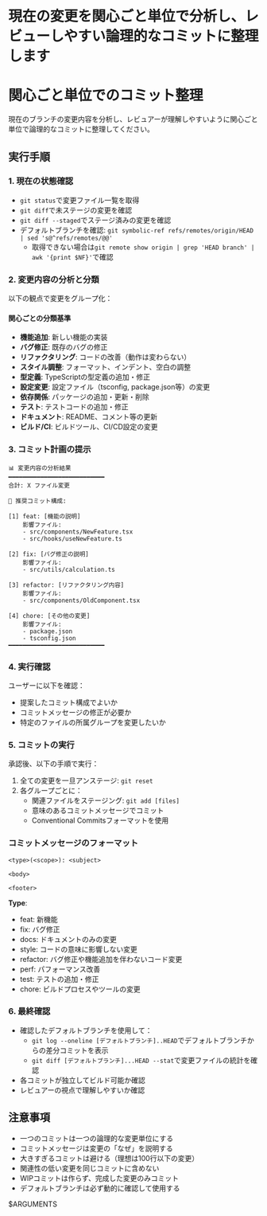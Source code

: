 # 現在の変更を関心ごと単位で分析し、レビューしやすい論理的なコミットに整理します

# 関心ごと単位でのコミット整理

現在のブランチの変更内容を分析し、レビュアーが理解しやすいように関心ごと単位で論理的なコミットに整理してください。

## 実行手順

### 1. 現在の状態確認
- `git status`で変更ファイル一覧を取得
- `git diff`で未ステージの変更を確認
- `git diff --staged`でステージ済みの変更を確認
- デフォルトブランチを確認: `git symbolic-ref refs/remotes/origin/HEAD | sed 's@^refs/remotes/@@'`
  - 取得できない場合は`git remote show origin | grep 'HEAD branch' | awk '{print $NF}'`で確認

### 2. 変更内容の分析と分類
以下の観点で変更をグループ化：

#### 関心ごとの分類基準
- **機能追加**: 新しい機能の実装
- **バグ修正**: 既存のバグの修正
- **リファクタリング**: コードの改善（動作は変わらない）
- **スタイル調整**: フォーマット、インデント、空白の調整
- **型定義**: TypeScriptの型定義の追加・修正
- **設定変更**: 設定ファイル（tsconfig, package.json等）の変更
- **依存関係**: パッケージの追加・更新・削除
- **テスト**: テストコードの追加・修正
- **ドキュメント**: README、コメント等の更新
- **ビルド/CI**: ビルドツール、CI/CD設定の変更

### 3. コミット計画の提示
```
📊 変更内容の分析結果
━━━━━━━━━━━━━━━━━━━━━━━━━━━
合計: X ファイル変更

🎯 推奨コミット構成:

[1] feat: [機能の説明]
    影響ファイル:
    - src/components/NewFeature.tsx
    - src/hooks/useNewFeature.ts

[2] fix: [バグ修正の説明]
    影響ファイル:
    - src/utils/calculation.ts

[3] refactor: [リファクタリング内容]
    影響ファイル:
    - src/components/OldComponent.tsx

[4] chore: [その他の変更]
    影響ファイル:
    - package.json
    - tsconfig.json
━━━━━━━━━━━━━━━━━━━━━━━━━━━
```

### 4. 実行確認
ユーザーに以下を確認：
- 提案したコミット構成でよいか
- コミットメッセージの修正が必要か
- 特定のファイルの所属グループを変更したいか

### 5. コミットの実行
承認後、以下の手順で実行：

1. 全ての変更を一旦アンステージ: `git reset`
2. 各グループごとに：
   - 関連ファイルをステージング: `git add [files]`
   - 意味のあるコミットメッセージでコミット
   - Conventional Commitsフォーマットを使用

### コミットメッセージのフォーマット
```
<type>(<scope>): <subject>

<body>

<footer>
```

**Type**:
- feat: 新機能
- fix: バグ修正
- docs: ドキュメントのみの変更
- style: コードの意味に影響しない変更
- refactor: バグ修正や機能追加を伴わないコード変更
- perf: パフォーマンス改善
- test: テストの追加・修正
- chore: ビルドプロセスやツールの変更

### 6. 最終確認
- 確認したデフォルトブランチを使用して：
  - `git log --oneline [デフォルトブランチ]..HEAD`でデフォルトブランチからの差分コミットを表示
  - `git diff [デフォルトブランチ]...HEAD --stat`で変更ファイルの統計を確認
- 各コミットが独立してビルド可能か確認
- レビュアーの視点で理解しやすいか確認

## 注意事項
- 一つのコミットは一つの論理的な変更単位にする
- コミットメッセージは変更の「なぜ」を説明する
- 大きすぎるコミットは避ける（理想は100行以下の変更）
- 関連性の低い変更を同じコミットに含めない
- WIPコミットは作らず、完成した変更のみコミット
- デフォルトブランチは必ず動的に確認して使用する

$ARGUMENTS